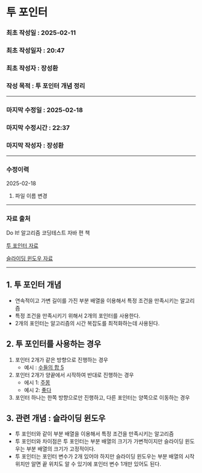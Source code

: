 # 투 포인터

### 최초 작성일 : 2025-02-11
### 최초 작성일자 : 20:47
### 최초 작성자 : 장성환
### 작성 목적 : 투 포인터 개념 정리

---

### 마지막 수정일 : 2025-02-18
### 마지막 수정시간 : 22:37
### 마지막 작성자 : 장성환

---
### 수정이력

2025-02-18
1. 파일 이름 변경

---
### 자료 출처

Do It! 알고리즘 코딩테스트 자바 편 책

[투 포인터 자료](https://velog.io/@da_na/11.-%ED%88%AC-%ED%8F%AC%EC%9D%B8%ED%84%B0-%EC%8A%AC%EB%9D%BC%EC%9D%B4%EB%94%A9-%EC%9C%88%EB%8F%84%EC%9A%B0-%EA%B0%9C%EB%85%90)

[슬라이딩 윈도우 자료](https://velog.io/@ninto_2/%EC%8A%AC%EB%9D%BC%EC%9D%B4%EB%94%A9-%EC%9C%88%EB%8F%84%EC%9A%B0-%EC%95%8C%EA%B3%A0%EB%A6%AC%EC%A6%98)


---

## 1. 투 포인터 개념

* 연속적이고 가변 길이를 가진 부분 배열을 이용해서 특정 조건을 만족시키는 알고리즘
* 특정 조건을 만족시키기 위해서 2개의 포인터를 사용한다.
* 2개의 포인터는 알고리즘의 시간 복잡도를 최적화하는데 사용된다.

## 2. 투 포인터를 사용하는 경우

1. 포인터 2개가 같은 방향으로 진행하는 경우
    * 예시 : [수들의 합 5](https://www.acmicpc.net/problem/2018)
2. 포인터 2개가 양끝에서 시작하여 반대로 진행하는 경우
    * 에시 1: [주몽](https://www.acmicpc.net/problem/1940)
    * 예시 2: [좋다](https://www.acmicpc.net/problem/1253)
3. 포인터 하나는 한쪽 방향으로만 진행하고, 다른 포인터는 양쪽으로 이동하는 경우

## 3. 관련 개념 : 슬라이딩 윈도우

* 투 포인터와 같이 부분 배열을 이용해서 특정 조건을 만족시키는 알고리즘
* 투 포인터와 차이점은 투 포인터는 부분 배열의 크기가 가변적이지만 슬라이딩 윈도우는 부분 배열의 크기가 고정적이다.
* 투 포인터는 포인터 변수가 2개 있어야 하지만 슬라이딩 윈도우는 부분 배열의 시작 위치만 알면 끝 위치도 알 수 있기에 포인터 변수 1개만 있어도 된다.

